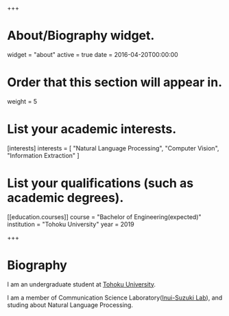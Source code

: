 +++
# About/Biography widget.
widget = "about"
active = true
date = 2016-04-20T00:00:00

# Order that this section will appear in.
weight = 5

# List your academic interests.
[interests]
  interests = [
    "Natural Language Processing",
    "Computer Vision",
    "Information Extraction"
  ]

# List your qualifications (such as academic degrees).
[[education.courses]]
  course = "Bachelor of Engineering(expected)"
  institution = "Tohoku University"
  year = 2019

+++

# Biography

I am an undergraduate student at [Tohoku University](https://www.tohoku.ac.jp/).

I am a member of Communication Science Laboratory([Inui-Suzuki Lab](http://www.cl.ecei.tohoku.ac.jp/)), and studing about Natural Language Processing.
